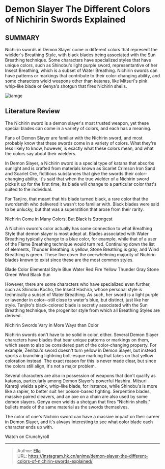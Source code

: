 # Demon Slayer The Different Colors of Nichirin Swords Explained


## SUMMARY 



  Nichirin swords in Demon Slayer come in different colors that represent the wielder&#39;s Breathing Style, with black blades being associated with the Sun Breathing technique.   Some characters have specialized styles that have unique colors, such as Shinobu&#39;s light purple sword, representantive of her Insect Breathing, which is a subset of Water Breathing.   Nichirin swords can have patterns or markings that contribute to their color-changing ability, and some characters wield weapons other than katanas, like Mitsuri&#39;s pink whip-like blade or Genya&#39;s shotgun that fires Nichirin shells.  

![iamge](https://static1.srcdn.com/wordpress/wp-content/uploads/2022/12/demon-slayer-nichirin-sword-colors.jpg)

## Literature Review

The Nichirin sword is a demon slayer&#39;s most trusted weapon, yet these special blades can come in a variety of colors, and each has a meaning.




Fans of Demon Slayer are familiar with the Nichirin sword, and most probably know that these swords come in a variety of colors. What they&#39;re less likely to know, however, is exactly what these colors mean, and what the colors say about their wielders.




In Demon Slayer, a Nichirin sword is a special type of katana that absorbs sunlight and is crafted from materials known as Scarlet Crimson Iron Sand and Scarlet Ore, fictitious substances that give the swords their color-changing ability. It&#39;s said that when the true wielder of a Nichirin sword picks it up for the first time, its blade will change to a particular color that&#39;s suited to the individual.

          

For Tanjiro, that meant that his blade turned black, a rare color that the swordsmith who delivered it wasn&#39;t too familiar with. Black blades were said to be unlucky, but that was a superstition that arose from their rarity.


 Nichirin Come in Many Colors, But Black is Strongest 
          




A Nichirin sword&#39;s color actually has some connection to what Breathing Style that demon slayer is most adept at. Blades associated with Water Breathing typically change to a blue color, for example, while that of a user of the Flame Breathing technique would turn red. Continuing down the list of elements, Thunder Breathing is yellow, Stone Breathing is gray, and Wind Breathing is green. These five cover the overwhelming majority of Nichirin blades known to exist since these are the most common styles.

 Blade Color  Elemental Style   Blue  Water   Red  Fire   Yellow  Thunder   Gray  Stone   Green  Wind   Black  Sun   






However, there are some characters who have specialized even further, such as Shinobu Kocho, the Insect Hashira, whose personal style is technically a subset of Water Breathing. As such, her sword is a light purple or lavender in color--still close to water&#39;s blue, but distinct, just like her style. Tanjiro&#39;s black-colored blade is secretly associated with the Sun Breathing technique, the progenitor style from which all Breathing Styles are derived.



 Nichirin Swords Vary in More Ways than Color 
          

Nichirin swords don&#39;t have to be solid in color, either. Several Demon Slayer characters have blades that bear unique patterns or markings on them, which seem to also be considered part of the color-changing property. For example, Zenitsu&#39;s sword doesn&#39;t turn yellow in Demon Slayer, but instead sports a branching lightning bolt-esque marking that takes on that yellow coloration instead. The exact reason for this is never made clear, but since the colors still align, it&#39;s not a major problem.




Several characters are also in possession of weapons that don&#39;t qualify as katanas, particularly among Demon Slayer&#39;s powerful Hashira. Mitsuri Kanroji wields a pink, whip-like blade, for instance, while Shinobu&#39;s is more like a rapier, to better suit her poison-based fighting. Serpentine blades, massive paired cleavers, and an axe on a chain are also used by some demon slayers. Genya even wields a shotgun that fires &#34;Nichirin shells,&#34; bullets made of the same material as the swords themselves.

The color of one&#39;s Nichirin sword can have a massive impact on their career in Demon Slayer, and it&#39;s always interesting to see what color blade each character ends up with.

Watch on Crunchyroll



---

> Author: [Ella](https://instagram.hk.cn/)  
> URL: https://instagram.hk.cn/anime/demon-slayer-the-different-colors-of-nichirin-swords-explained/  

